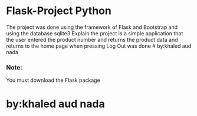 # Flask-Project Python
The project was done using the framework of Flask and Bootstrap and using the database sqlite3 Explain the project is a simple application that the user entered the product number and returns the product data and returns to the home page when pressing Log Out was done # by:khaled aud nada

### Note:
You must download the Flask package

# by:khaled aud nada
